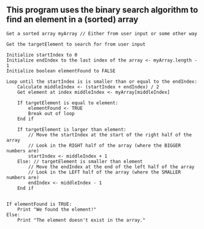 ## This program uses the binary search algorithm to find an element in a (sorted) array

    Get a sorted array myArray // Either from user input or some other way

    Get the targetElement to search for from user input

    Initialize startIndex to 0
    Initialize endIndex to the last index of the array <- myArray.length - 1
    Initialize boolean elementFound to FALSE

    Loop until the startIndex is is smaller than or equal to the endIndex:
        Calculate middleIndex <- (startIndex + endIndex) / 2
        Get element at index middleIndex <- myArray[middleIndex]

        If targetElement is equal to element:
            elementFound <- TRUE
            Break out of loop
        End if

        If targetElement is larger than element:
            // Move the startIndex at the start of the right half of the array
            // Look in the RIGHT half of the array (where the BIGGER numbers are)
            startIndex <- middleIndex + 1
        Else: // targetElement is smaller than element
            // Move the endIndex at the end of the left half of the array
            // Look in the LEFT half of the array (where the SMALLER numbers are)
            endIndex <- middleIndex - 1
        End if


    If elementFound is TRUE:
        Print "We found the element!"
    Else:
        Print "The element doesn't exist in the array."
